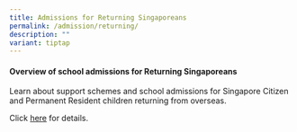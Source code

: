 ```yaml
---
title: Admissions for Returning Singaporeans
permalink: /admission/returning/
description: ""
variant: tiptap
---
```

<h4><strong>Overview of school admissions for Returning Singaporeans</strong></h4>
<p>Learn about support schemes and school admissions for Singapore Citizen
and Permanent Resident children returning from overseas.</p>
<p>Click <a href="https://www.moe.gov.sg/returning-singaporeans/returning-to-singapore" rel="noopener noreferrer nofollow" target="_blank">here</a> for
details.</p>
<p></p>